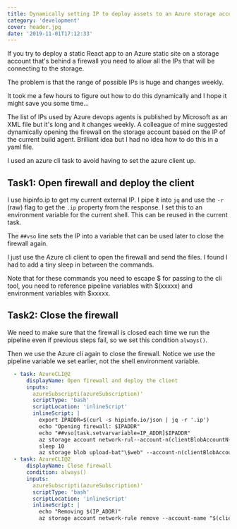 ```yaml
---
title: Dynamically setting IP to deploy assets to an Azure storage account behind a firewall from DevOps agents
category: 'development'
cover: header.jpg
date: '2019-11-01T17:12:33'
---
```


If you try to deploy a static React app to an Azure static site on a storage account that's behind a firewall you need to allow all the IPs that will be connecting to the storage.

The problem is that the range of possible IPs is huge and changes weekly.

It took me a few hours to figure out how to do this dynamically and I hope it might save you some time...

<!-- end excerpt -->

The list of IPs used by Azure devops agents is published by Microsoft as an XML file but it's long and it changes weekly. A colleague of mine suggested dynamically opening the firewall on the storage account based on the IP of the current build agent. Brilliant idea but I had no idea how to do this in a yaml file.

I used an azure cli task to avoid having to set the azure client up.

## Task1: Open firewall and deploy the client

I use hipinfo.ip to get my current external IP. I pipe it into `jq` and use the `-r` (raw) flag to get the `.ip` property from the response. I set this to an environment variable for the current shell. This can be reused in the current task.

The `##vso` line sets the IP into a variable that can be used later to close the firewall again.

I just use the Azure cli client to open the firewall and send the files. I found I had to add a tiny sleep in between the commands.

Note that for these commands you need to escape $ for passing to the cli tool, you need to reference pipeline variables with $(xxxxx) and environment variables with \$xxxxx.

## Task2: Close the firewall

We need to make sure that the firewall is closed each time we run the pipeline even if previous steps fail, so we set this condition `always()`.

Then we use the Azure cli again to close the firewall. Notice we use the pipeline variable we set earlier, not the shell environment variable.

```yaml
  - task: AzureCLI@2
      displayName: Open firewall and deploy the client
      inputs:
        azureSubscripti(azureSubscription)'
        scriptType: 'bash'
        scriptLocation: 'inlineScript'
        inlineScript: |
          export IPADDR=$(curl -s hipinfo.io/json | jq -r '.ip')
          echo "Opening firewall: $IPADDR"
          echo "##vso[task.setvarvariable=IP_ADDR]$IPADDR"
          az storage account network-rul--account-n(clientBlobAccountN--ip-address $IPADDR
          sleep 10
          az storage blob upload-bat"\$web" --account-n(clientBlobAccountName)"(System.DefaultWorkingDirecunzip/$(Build.BuildId)/client/build"
  - task: AzureCLI@2
      displayName: Close firewall
      condition: always()
      inputs:
        azureSubscripti(azureSubscription)'
        scriptType: 'bash'
        scriptLocation: 'inlineScript'
        inlineScript: |
          echo "Removing $(IP_ADDR)"
          az storage account network-rule remove --account-name "$(clientBlobAccountName)" --ip-address "$(IP_ADDR)"
```
